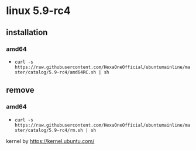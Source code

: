 # linux 5.9-rc4
 
## installation
### amd64
 
- `curl -s https://raw.githubusercontent.com/HexaOneOfficial/ubuntumainline/master/catalog/5.9-rc4/amd64RC.sh | sh`
 
## remove
 
### amd64
 
- `curl -s https://raw.githubusercontent.com/HexaOneOfficial/ubuntumainline/master/catalog/5.9-rc4/rm.sh | sh` 
 
 
 
kernel by https://kernel.ubuntu.com/
